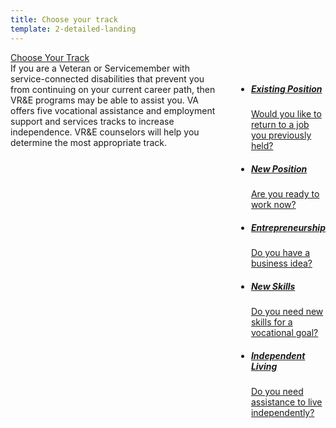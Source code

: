 ```yaml
---
title: Choose your track
template: 2-detailed-landing
---
```


<div class="main" role="main" markdown="0">

<div class="action-bar">
  <div class="row">
    <div class="small-12 columns">
      <a class="usa-button-primary va-button-primary" href="/vre/choose-your-track/">Choose Your Track</a>
    </div>
  </div>
</div>

<div class="section one" markdown="0">



<div class="primary" markdown="0">
<div class="row" markdown="0">
<div class="small-12 columns" markdown="1">
<div markdown="1">
If you are a Veteran or Servicemember with service-connected disabilities that prevent you from continuing on your current career path, then VR&E programs may be able to assist you. VA offers five vocational assistance and employment support and services tracks to increase independence. VR&E counselors will help you determine the most appropriate track.
</div>

<div class="navigation">
<div class="row">
<div class="small-12 columns">

<ul class="small-block-grid-1 medium-block-grid-3 cards small">

<li>
<a href="/vre/choose-your-track/existing-position/">
<h5>Existing Position</h5>
<span>Would you like to return to a job you previously held?</span>
</a>
</li>

<li>
<a href="/vre/choose-your-track/existing-skills/">
<h5>New Position</h5>
<span>Are you ready to work now?</span>
</a>
</li>

<li>
<a href="/vre/choose-your-track/start-business/">
<h5>Entrepreneurship</h5>
<span>Do you have a business idea?</span>
</a>
</li>

<li>
<a href="/vre/choose-your-track/return-job/">
<h5>New Skills</h5>
<span>Do you need new skills for a vocational goal?</span>
</a>
</li>

<li>
<a href="/vre/choose-your-track/independent-living/">
<h5>Independent Living</h5>
<span>Do you need assistance to live independently?</span>
</a>
</li>

</ul>
</div>
</div>
</div>

</div>
